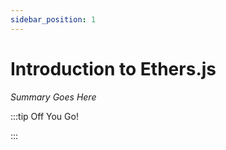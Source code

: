 ```yaml
---
sidebar_position: 1
---
```


# Introduction to Ethers.js

_Summary Goes Here_

:::tip Off You Go!

<QuestButton text="Happy Questing" link='' />

:::

